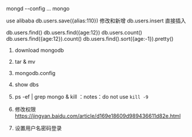 mongd --config ...
mongo

use alibaba
db.users.save({alias:110}) 修改和新增
db.users.insert   直接插入


db.users.find()
db.users.find({age:12})
db.users.count()
db.users.find({age:12}).count()
db.users.find().sort({age:-1}).pretty()

1. download mongodb 
2. tar & mv
3. mongodb.config
4. show dbs
5. ps -ef | grep mongo & kill  ：notes：do not use `kill -9`

6. 修改权限  https://jingyan.baidu.com/article/d169e18609d989436611d82e.html

7. 设置用户名密码登录
